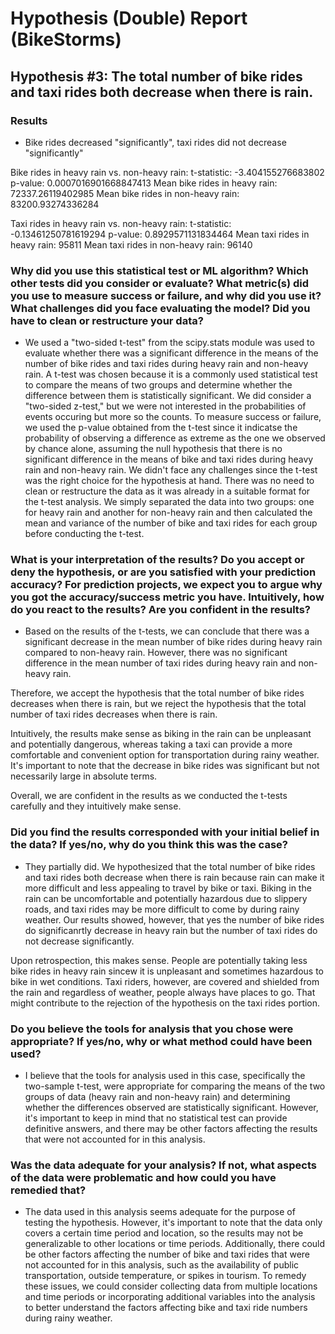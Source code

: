# Hypothesis (Double) Report (BikeStorms)

## Hypothesis #3: The total number of bike rides and taxi rides both decrease when there is rain.

### Results

-  Bike rides decreased "significantly", taxi rides did not decrease "significantly"

Bike rides in heavy rain vs. non-heavy rain:
t-statistic:  -3.404155276683802
p-value:  0.0007016901668847413
Mean bike rides in heavy rain:  72337.26119402985
Mean bike rides in non-heavy rain:  83200.93274336284

Taxi rides in heavy rain vs. non-heavy rain:
t-statistic:  -0.13461250781619294
p-value:  0.8929571131834464
Mean taxi rides in heavy rain:  95811
Mean taxi rides in non-heavy rain:  96140

### Why did you use this statistical test or ML algorithm? Which other tests did you consider or evaluate? What metric(s) did you use to measure success or failure, and why did you use it? What challenges did you face evaluating the model? Did you have to clean or restructure your data?

-   We used a "two-sided t-test" from the scipy.stats module was used to evaluate whether there was a significant difference in the means of the number of bike rides and taxi rides during heavy rain and non-heavy rain. A t-test was chosen because it is a commonly used statistical test to compare the means of two groups and determine whether the difference between them is statistically significant. We did consider a "two-sided z-test," but we were not interested in the probabilities of events occuring but more so the counts. To measure success or failure, we used the p-value obtained from the t-test since it indicatse the probability of observing a difference as extreme as the one we observed by chance alone, assuming the null hypothesis that there is no significant difference in the means of bike and taxi rides during heavy rain and non-heavy rain. We didn't face any challenges since the t-test was the right choice for the hypothesis at hand. There was no need to clean or restructure the data as it was already in a suitable format for the t-test analysis. We simply separated the data into two groups: one for heavy rain and another for non-heavy rain and then calculated the mean and variance of the number of bike and taxi rides for each group before conducting the t-test.

### What is your interpretation of the results? Do you accept or deny the hypothesis, or are you satisfied with your prediction accuracy? For prediction projects, we expect you to argue why you got the accuracy/success metric you have. Intuitively, how do you react to the results? Are you confident in the results?

-   Based on the results of the t-tests, we can conclude that there was a significant decrease in the mean number of bike rides during heavy rain compared to non-heavy rain. However, there was no significant difference in the mean number of taxi rides during heavy rain and non-heavy rain.

Therefore, we accept the hypothesis that the total number of bike rides decreases when there is rain, but we reject the hypothesis that the total number of taxi rides decreases when there is rain.

Intuitively, the results make sense as biking in the rain can be unpleasant and potentially dangerous, whereas taking a taxi can provide a more comfortable and convenient option for transportation during rainy weather. It's important to note that the decrease in bike rides was significant but not necessarily large in absolute terms.

Overall, we are confident in the results as we conducted the t-tests carefully and they intuitively make sense.

### Did you find the results corresponded with your initial belief in the data? If yes/no, why do you think this was the case?

-   They partially did. We hypothesized that the total number of bike rides and taxi rides both decrease when there is rain because rain can make it more difficult and less appealing to travel by bike or taxi. Biking in the rain can be uncomfortable and potentially hazardous due to slippery roads, and taxi rides may be more difficult to come by during rainy weather. Our results showed, however, that yes the number of bike rides do significanrtly decrease in heavy rain but the number of taxi rides do not decrease significantly.

Upon retrospection, this makes sense. People are potentially taking less bike rides in heavy rain sincew it is unpleasant and sometimes hazardous to bike in wet conditions. Taxi riders, however, are covered and shielded from the rain and regardless of weather, people always have places to go. That might contribute to the rejection of the hypothesis on the taxi rides portion.

### Do you believe the tools for analysis that you chose were appropriate? If yes/no, why or what method could have been used?

-   I believe that the tools for analysis used in this case, specifically the two-sample t-test, were appropriate for comparing the means of the two groups of data (heavy rain and non-heavy rain) and determining whether the differences observed are statistically significant. However, it's important to keep in mind that no statistical test can provide definitive answers, and there may be other factors affecting the results that were not accounted for in this analysis.

### Was the data adequate for your analysis? If not, what aspects of the data were problematic and how could you have remedied that?

-   The data used in this analysis seems adequate for the purpose of testing the hypothesis. However, it's important to note that the data only covers a certain time period and location, so the results may not be generalizable to other locations or time periods. Additionally, there could be other factors affecting the number of bike and taxi rides that were not accounted for in this analysis, such as the availability of public transportation, outside temperature, or spikes in tourism. To remedy these issues, we could consider collecting data from multiple locations and time periods or incorporating additional variables into the analysis to better understand the factors affecting bike and taxi ride numbers during rainy weather.





